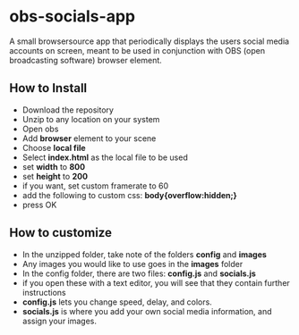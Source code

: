 # obs-socials-app
A small browsersource app that periodically displays the users social media accounts on screen,
meant to be used in conjunction with OBS (open broadcasting software) browser element.

## How to Install
- Download the repository
- Unzip to any location on your system
- Open obs
- Add **browser** element to your scene
- Choose **local file**
- Select **index.html** as the local file to be used
- set **width** to **800**
- set **height** to **200**
- if you want, set custom framerate to 60
- add the following to custom css: **body{overflow:hidden;}**
- press OK

## How to customize
- In the unzipped folder, take note of the folders **config** and **images**
- Any images you would like to use goes in the **images** folder
- In the config folder, there are two files: **config.js** and **socials.js**
- if you open these with a text editor, you will see that they contain further instructions
- **config.js** lets you change speed, delay, and colors.
- **socials.js** is where you add your own social media information, and assign your images.

